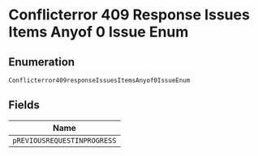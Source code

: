 
# Conflicterror 409 Response Issues Items Anyof 0 Issue Enum

## Enumeration

`Conflicterror409responseIssuesItemsAnyof0IssueEnum`

## Fields

| Name |
|  --- |
| `pREVIOUSREQUESTINPROGRESS` |

